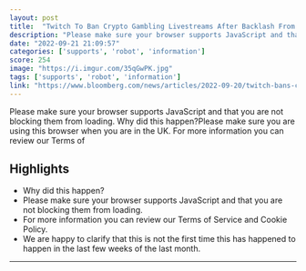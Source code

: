 ```yaml
---
layout: post
title:  "Twitch To Ban Crypto Gambling Livestreams After Backlash From Influencers"
description: "Please make sure your browser supports JavaScript and that you are not blocking them from loading.  Why did this happen?Please make sure you are using this browser when you are in the UK. For more information you can review our Terms of"
date: "2022-09-21 21:09:57"
categories: ['supports', 'robot', 'information']
score: 254
image: "https://i.imgur.com/35qGwPK.jpg"
tags: ['supports', 'robot', 'information']
link: "https://www.bloomberg.com/news/articles/2022-09-20/twitch-bans-crypto-gambling-livestreams-from-the-video-platform"
---
```


Please make sure your browser supports JavaScript and that you are not blocking them from loading.  Why did this happen?Please make sure you are using this browser when you are in the UK. For more information you can review our Terms of

## Highlights

- Why did this happen?
- Please make sure your browser supports JavaScript and that you are not blocking them from loading.
- For more information you can review our Terms of Service and Cookie Policy.
- We are happy to clarify that this is not the first time this has happened to happen in the last few weeks of the last month.

---
